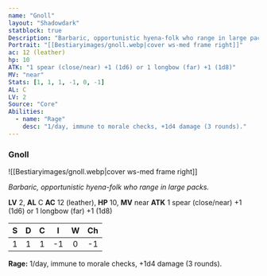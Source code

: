 ```yaml
---
name: "Gnoll"
layout: "Shadowdark"
statblock: true
Description: "Barbaric, opportunistic hyena-folk who range in large packs."
Portrait: "[[Bestiaryimages/gnoll.webp|cover ws-med frame right]]"
ac: 12 (leather)
hp: 10
ATK: "1 spear (close/near) +1 (1d6) or 1 longbow (far) +1 (1d8)"
MV: "near"
Stats: [1, 1, 1, -1, 0, -1]
AL: C
LV: 2
Source: "Core"
Abilities:
  - name: "Rage"
    desc: "1/day, immune to morale checks, +1d4 damage (3 rounds)."
---
```


### Gnoll

![[Bestiaryimages/gnoll.webp|cover ws-med frame right]]

_Barbaric, opportunistic hyena-folk who range in large packs._

**LV** 2, **AL** C
**AC** 12 (leather), **HP** 10, **MV** near
**ATK** 1 spear (close/near) +1 (1d6) or 1 longbow (far) +1 (1d8)

|  S  |  D  |  C  |  I  |  W  |  Ch  |
|:---:|:---:|:---:|:---:|:---:|:----:|
| 1 | 1 | 1 | -1 | 0 | -1 |

**Rage:** 1/day, immune to morale checks, +1d4 damage (3 rounds).

